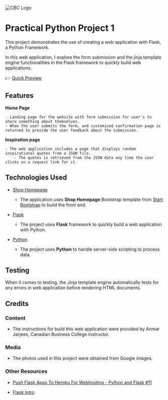 ![CBC Logo](https://canadianbusinesscollege.com/wp-content/uploads/2020/09/CBC-New-Logo-Website.png)

# Practical Python Project 1

This project demonstrates the use of creating a web application with Flask, a Python Framework. 

In this web application, I explore the form submission and the jinja template engine functionalities in the Flask framework to quickly build web applications.

👉 [Quick Preview](https://practical-python-1.herokuapp.com/)

## Features

**Home Page**

    - Landing page for the website with form submission for user's to share something about themselves.
    - When the user submits the form, and customized confirmation page is returned to provide the user feedback about the submission.

**Inspiration page**

    - The web application includes a page that displays random inspirational quotes from a JSON file.
        - The quotes is retrieved from the JSON data any time the user clicks on a request link for it.

 
## Technologies Used

- [Shop Homepage](https://startbootstrap.com/template/shop-homepage)
    - The application uses **Shop Homepage** Bootstrap template from [Start Bootstrap](https://startbootstrap.com/) to build the front end.

- [Flask](https://flask.palletsprojects.com/en/2.0.x/quickstart/)
    - The project uses **Flask** framework to quickly build a web application with Python.

- [Python](https://www.python.org/doc/)
    - The project uses **Python** to handle server-side scripting to process data.


## Testing

When it comes to testing, the Jinja template engine automatically tests for any errors in web application before rendering HTML documents.

## Credits

### Content
- The instructions for build this web application were provided by Anmar Jarjees, Canadian Business College Instructor.

### Media
- The photos used in this project were obtained from Google images.

### Other Resources 
- [Push Flask Apps To Heroku For Webhosting - Python and Flask #11](https://www.youtube.com/watch?v=Li0Abz-KT78)

- [Flask Intro](https://github.com/anmarjarjees/flask-intro)
